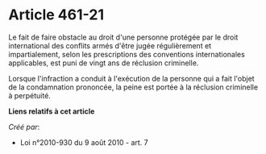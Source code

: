 # Article 461-21

Le fait de faire obstacle au droit d'une personne protégée par le droit international des conflits armés d'être jugée
régulièrement et impartialement, selon les prescriptions des conventions internationales applicables, est puni de vingt ans
de réclusion criminelle.

Lorsque l'infraction a conduit à l'exécution de la personne qui a fait l'objet de la condamnation prononcée, la peine est
portée à la réclusion criminelle à perpétuité.

**Liens relatifs à cet article**

_Créé par_:

  - Loi n°2010-930 du 9 août 2010 - art. 7
